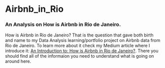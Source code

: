 # Airbnb_in_Rio
### An Analysis on How is Airbnb in Rio de Janeiro. 

How is Airbnb in Rio de Janeiro? That is the question that gave both birth and name to my Data Analysis learning/portfolio project on Airbnb data from Rio de Janeiro. To learn more about it check my Medium article where I introduce it: [An Introduction to: How is Airbnb in Rio de Janeiro?](https://medium.com/@douglas.rochedo/an-introduction-to-how-is-airbnb-in-rio-de-janeiro-cc545f7c154). There you should find all of the informaion you need to understand what is going on around here. 
